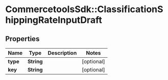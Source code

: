 # CommercetoolsSdk::ClassificationShippingRateInputDraft

## Properties
Name | Type | Description | Notes
------------ | ------------- | ------------- | -------------
**type** | **String** |  | [optional] 
**key** | **String** |  | [optional] 

